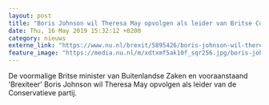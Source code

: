 ```yaml
---
layout: post
title: "Boris Johnson wil Theresa May opvolgen als leider van Britse Conservatieven"
date: Thu, 16 May 2019 15:32:12 +0200
category: nieuws
externe_link: "https://www.nu.nl/brexit/5895426/boris-johnson-wil-theresa-may-opvolgen-als-leider-van-britse-conservatieven.html"
feature_image: "https://media.nu.nl/m/xdtxmf5ak10f_sqr256.jpg/boris-johnson-wil-theresa-may-opvolgen-als-leider-van-britse-conservatieven.jpg"
---
```


De voormalige Britse minister van Buitenlandse Zaken en vooraanstaand 'Brexiteer' Boris Johnson wil Theresa May opvolgen als leider van de Conservatieve partij.
